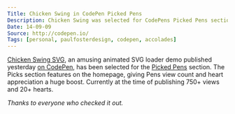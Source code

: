 ```yaml
---
Title: Chicken Swing in CodePen Picked Pens
Description: Chicken Swing was selected for CodePens Picked Pens section.
Date: 14-09-09
Source: http://codepen.io/
Tags: [personal, paulfosterdesign, codepen, accolades]
---
```

[Chicken Swing SVG](/blog/chicken-swing-svg/), an amusing animated SVG loader demo published yesterday [on CodePen](http://codepen.io/plfstr/pen/sFCbG), has been selected for the [Picked Pens](http://codepen.io/picks/) section. The Picks section features on the homepage, giving Pens view count and heart appreciation a huge boost. Currently at the time of publishing 750+ views and 20+ hearts.

_Thanks to everyone who checked it out._ 